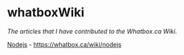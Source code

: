 whatboxWiki
===========

*The articles that I have contributed to the Whatbox.ca Wiki.*

[Nodejs](https://github.com/Outlaw11A/whatboxWiki/blob/master/nodejs) - https://whatbox.ca/wiki/nodejs

